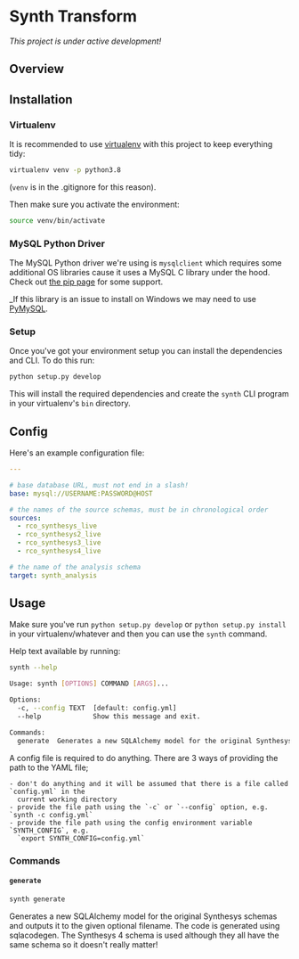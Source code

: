# Synth Transform

_This project is under active development!_


## Overview


## Installation

### Virtualenv
It is recommended to use [virtualenv]() with this project to keep everything tidy:

```bash
virtualenv venv -p python3.8
```
(`venv` is in the .gitignore for this reason).

Then make sure you activate the environment:

```bash
source venv/bin/activate
```


### MySQL Python Driver
The MySQL Python driver we're using is `mysqlclient` which requires some additional OS libraries
cause it uses a MySQL C library under the hood.
Check out [the pip page](https://pypi.org/project/mysqlclient/) for some support.

_If this library is an issue to install on Windows we may need to use
[PyMySQL](https://pypi.org/project/PyMySQL/).


### Setup
Once you've got your environment setup you can install the dependencies and CLI.
To do this run:

```bash
python setup.py develop
```

This will install the required dependencies and create the `synth` CLI program in your virtualenv's
`bin` directory.


## Config

Here's an example configuration file:

```yaml
---

# base database URL, must not end in a slash!
base: mysql://USERNAME:PASSWORD@HOST

# the names of the source schemas, must be in chronological order
sources:
  - rco_synthesys_live
  - rco_synthesys2_live
  - rco_synthesys3_live
  - rco_synthesys4_live

# the name of the analysis schema
target: synth_analysis
```

## Usage

Make sure you've run `python setup.py develop` or `python setup.py install` in your
virtualenv/whatever and then you can use the `synth` command.

Help text available by running:

```bash
synth --help

Usage: synth [OPTIONS] COMMAND [ARGS]...

Options:
  -c, --config TEXT  [default: config.yml]
  --help             Show this message and exit.

Commands:
  generate  Generates a new SQLAlchemy model for the original Synthesys...
```

A config file is required to do anything.
There are 3 ways of providing the path to the YAML file;

    - don't do anything and it will be assumed that there is a file called `config.yml` in the
      current working directory
    - provide the file path using the `-c` or `--config` option, e.g. `synth -c config.yml`
    - provide the file path using the config environment variable `SYNTH_CONFIG`, e.g.
      `export SYNTH_CONFIG=config.yml`

### Commands
#### `generate`
```bash
synth generate
```

Generates a new SQLAlchemy model for the original Synthesys schemas and outputs it to the given
optional filename.
The code is generated using sqlacodegen.
The Synthesys 4 schema is used although they all have the same schema so it doesn't really matter!
